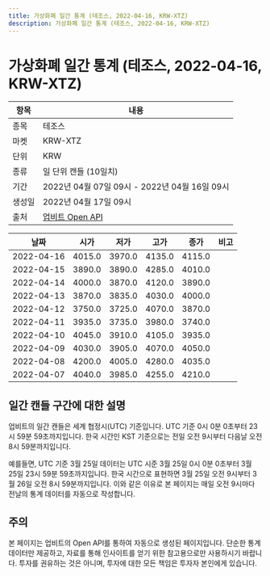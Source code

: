 ```yaml
---
title: 가상화폐 일간 통계 (테조스, 2022-04-16, KRW-XTZ)
description: 가상화폐 일간 통계 (테조스, 2022-04-16, KRW-XTZ)
---
```



가상화폐 일간 통계 (테조스, 2022-04-16, KRW-XTZ)
===

|항목|내용|
|--|--|
|종목|테조스|
|마켓|KRW-XTZ|
|단위|KRW|
|종류|일 단위 캔들 (10일치)|
|기간|2022년 04월 07일 09시 - 2022년 04월 16일 09시|
|생성일|2022년 04월 17일 09시|
|출처|[업비트 Open API](https://docs.upbit.com)|


|날짜|시가|저가|고가|종가|비고|
|--|--|--|--|--|--|
|2022-04-16|4015.0|3970.0|4135.0|4115.0|    |
|2022-04-15|3890.0|3890.0|4285.0|4010.0|    |
|2022-04-14|4000.0|3870.0|4120.0|3890.0|    |
|2022-04-13|3870.0|3835.0|4030.0|4000.0|    |
|2022-04-12|3750.0|3725.0|4070.0|3870.0|    |
|2022-04-11|3935.0|3735.0|3980.0|3740.0|    |
|2022-04-10|4045.0|3910.0|4105.0|3935.0|    |
|2022-04-09|4030.0|3905.0|4070.0|4050.0|    |
|2022-04-08|4200.0|4005.0|4280.0|4035.0|    |
|2022-04-07|4040.0|3985.0|4255.0|4210.0|    |


일간 캔들 구간에 대한 설명
---


업비트의 일간 캔들은 세계 협정시(UTC) 기준입니다. 
UTC 기준 0시 0분 0초부터 23시 59분 59초까지입니다. 
한국 시간인 KST 기준으로는 전일 오전 9시부터 다음날 오전 8시 59분까지입니다. 


예를들면, UTC 기준 3월 25일 데이터는 UTC 시준 3월 25일 0시 0분 0초부터 3월 25일 23시 59분 59초까지입니다. 
한국 시간으로 표현하면 3월 25일 오전 9시부터 3월 26일 오전 8시 59분까지입니다. 
이와 같은 이유로 본 페이지는 매일 오전 9시마다 전날의 통계 데이터를 자동으로 작성합니다. 


주의
---


본 페이지는 업비트의 Open API를 통하여 자동으로 생성된 페이지입니다. 
단순한 통계 데이터만 제공하고, 자료를 통해 인사이트를 얻기 위한 참고용으로만 사용하시기 바랍니다. 
투자를 권유하는 것은 아니며, 투자에 대한 모든 책임은 투자자 본인에게 있습니다. 
